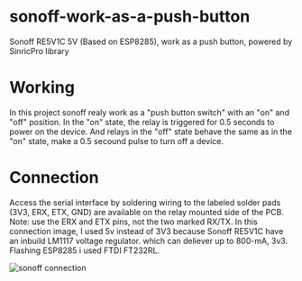 # sonoff-work-as-a-push-button
Sonoff RE5V1C 5V (Based on ESP8285), work as a push button, powered by SinricPro library

# Working
In this project sonoff realy work as a "push button switch" with an "on" and "off" position. 
In the "on" state, the relay is triggered for 0.5 seconds to power on the device.
And relays in the "off" state behave the same as in the "on" state, make a 0.5 secound pulse to turn off a device. 

# Connection
Access the serial interface by soldering wiring to the labeled solder pads (3V3, ERX, ETX, GND) are available on the relay mounted side of the PCB. Note: use the ERX and ETX pins, not the two marked RX/TX. 
In this connection image, I used 5v instead of 3V3 because Sonoff RE5V1C have an inbuild LM1117 voltage regulator. which can deliever up to 800-mA, 3v3.
Flashing ESP8285 i used FTDI FT232RL.

![sonoff connection](https://user-images.githubusercontent.com/77229506/110124905-098bea00-7e06-11eb-8299-4438df0a30cc.jpg)


